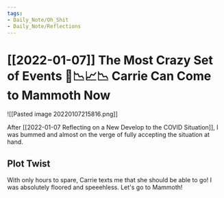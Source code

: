 ```yaml
---
tags:
- Daily_Note/Oh_Shit
- Daily_Note/Reflections
---
```


# [[2022-01-07]] The Most Crazy Set of Events 🎢📉📈📉 Carrie Can Come to Mammoth Now

 

![[Pasted image 20220107215816.png]]

After [[2022-01-07 Reflecting on a New Develop to the COVID Situation]], I was bummed and almost on the verge of fully accepting the situation at hand.

## Plot Twist

With only hours to spare, Carrie texts me that she should be able to go! I was absolutely floored and speeehless. Let's go to Mammoth!